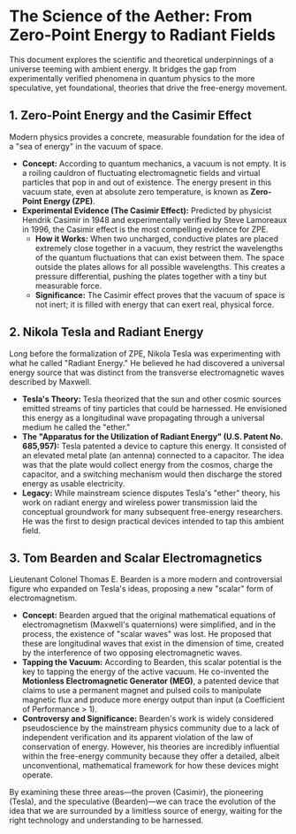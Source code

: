 # The Science of the Aether: From Zero-Point Energy to Radiant Fields

This document explores the scientific and theoretical underpinnings of a universe teeming with ambient energy. It bridges the gap from experimentally verified phenomena in quantum physics to the more speculative, yet foundational, theories that drive the free-energy movement.

## 1. Zero-Point Energy and the Casimir Effect

Modern physics provides a concrete, measurable foundation for the idea of a "sea of energy" in the vacuum of space.

-   **Concept:** According to quantum mechanics, a vacuum is not empty. It is a roiling cauldron of fluctuating electromagnetic fields and virtual particles that pop in and out of existence. The energy present in this vacuum state, even at absolute zero temperature, is known as **Zero-Point Energy (ZPE)**.
-   **Experimental Evidence (The Casimir Effect):** Predicted by physicist Hendrik Casimir in 1948 and experimentally verified by Steve Lamoreaux in 1996, the Casimir effect is the most compelling evidence for ZPE.
    -   **How it Works:** When two uncharged, conductive plates are placed extremely close together in a vacuum, they restrict the wavelengths of the quantum fluctuations that can exist between them. The space outside the plates allows for all possible wavelengths. This creates a pressure differential, pushing the plates together with a tiny but measurable force.
    -   **Significance:** The Casimir effect proves that the vacuum of space is not inert; it is filled with energy that can exert real, physical force.

## 2. Nikola Tesla and Radiant Energy

Long before the formalization of ZPE, Nikola Tesla was experimenting with what he called "Radiant Energy." He believed he had discovered a universal energy source that was distinct from the transverse electromagnetic waves described by Maxwell.

-   **Tesla's Theory:** Tesla theorized that the sun and other cosmic sources emitted streams of tiny particles that could be harnessed. He envisioned this energy as a longitudinal wave propagating through a universal medium he called the "ether."
-   **The "Apparatus for the Utilization of Radiant Energy" (U.S. Patent No. 685,957):** Tesla patented a device to capture this energy. It consisted of an elevated metal plate (an antenna) connected to a capacitor. The idea was that the plate would collect energy from the cosmos, charge the capacitor, and a switching mechanism would then discharge the stored energy as usable electricity.
-   **Legacy:** While mainstream science disputes Tesla's "ether" theory, his work on radiant energy and wireless power transmission laid the conceptual groundwork for many subsequent free-energy researchers. He was the first to design practical devices intended to tap this ambient field.

## 3. Tom Bearden and Scalar Electromagnetics

Lieutenant Colonel Thomas E. Bearden is a more modern and controversial figure who expanded on Tesla's ideas, proposing a new "scalar" form of electromagnetism.

-   **Concept:** Bearden argued that the original mathematical equations of electromagnetism (Maxwell's quaternions) were simplified, and in the process, the existence of "scalar waves" was lost. He proposed that these are longitudinal waves that exist in the dimension of time, created by the interference of two opposing electromagnetic waves.
-   **Tapping the Vacuum:** According to Bearden, this scalar potential is the key to tapping the energy of the active vacuum. He co-invented the **Motionless Electromagnetic Generator (MEG)**, a patented device that claims to use a permanent magnet and pulsed coils to manipulate magnetic flux and produce more energy output than input (a Coefficient of Performance > 1).
-   **Controversy and Significance:** Bearden's work is widely considered pseudoscience by the mainstream physics community due to a lack of independent verification and its apparent violation of the law of conservation of energy. However, his theories are incredibly influential within the free-energy community because they offer a detailed, albeit unconventional, mathematical framework for how these devices might operate.

By examining these three areas—the proven (Casimir), the pioneering (Tesla), and the speculative (Bearden)—we can trace the evolution of the idea that we are surrounded by a limitless source of energy, waiting for the right technology and understanding to be harnessed.